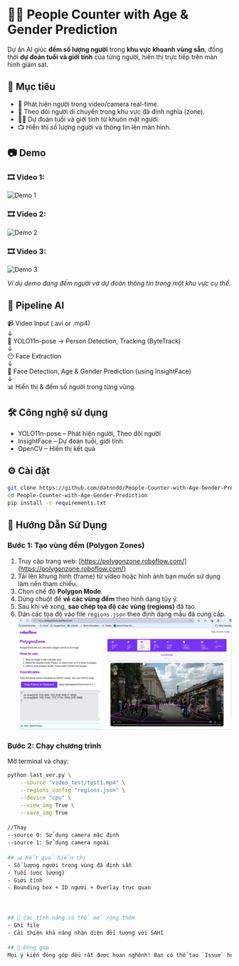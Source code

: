 # 👁️‍🔮 People Counter with Age & Gender Prediction

Dự án AI giúc **đếm số lượng người** trong **khu vực khoanh vùng sẵn**, đồng thời **dự đoán tuổi và giới tính** của từng người, hiển thị trực tiếp trên màn hình giám sát.

## 📌 Mục tiêu
- 📍 Phát hiện người trong video/camera real-time.
- 🧠 Theo dõi người di chuyển trong khu vực đã định nghĩa (zone).
- 👨👩 Dự đoán tuổi và giới tính từ khuôn mặt người.
- 📺 Hiển thị số lượng người và thông tin lên màn hình.

## 📷 Demo
### 🎞️ Video 1:
![Demo 1](demo/test1.gif)

### 🎞️ Video 2:
![Demo 2](demo/test2.gif)

### 🎞️ Video 3:
![Demo 3](demo/test3.gif)

*Ví dụ demo đang đếm người và dự đoán thông tin trong một khu vực cụ thể.*

## 🎯 Pipeline AI

📹 Video Input (.avi or .mp4)  
↓  
🧠 YOLO11n-pose → Person Detection, Tracking (ByteTrack)  
↓  
😶 Face Extraction  
↓  
🧓 Face Detection, Age & Gender Prediction (using InsightFace)  
↓  
📊 Hiển thị & đếm số người trong từng vùng.

## 🛠 Công nghệ sử dụng
- YOLO11n-pose – Phát hiện người, Theo dõi người
- InsightFace – Dự đoán tuổi, giới tính
- OpenCV – Hiển thị kết quả

## ⚙️ Cài đặt

```bash
git clone https://github.com/datnndd/People-Counter-with-Age-Gender-Prediction.git
cd People-Counter-with-Age-Gender-Prediction
pip install -r requirements.txt
```

## 🚀 Hướng Dẫn Sử Dụng

### Bước 1: Tạo vùng đếm (Polygon Zones)

1. Truy cập trang web: [https://polygonzone.roboflow.com/](https://polygonzone.roboflow.com/)
2. Tải lên khung hình (frame) từ video hoặc hình ảnh bạn muốn sử dụng làm nền tham chiếu.
3. Chọn chế độ **Polygon Mode**.
4. Dùng chuột để **vẽ các vùng đếm** theo hình dạng tùy ý.
5. Sau khi vẽ xong, **sao chép tọa độ các vùng (regions)** đã tạo.
6. Dán các tọa độ vào file `regions.json` theo định dạng mẫu đã cung cấp.
![Giao diện trang web](use_roboflow.png)

### Bước 2: Chạy chương trình

Mở terminal và chạy:

```bash
python last_ver.py \
    --source "video_test/test1.mp4" \
    --regions_config "regions.json" \
    --device "cpu" \
    --view_img True \
    --save_img True

//Thay 
--source 0: Sử dụng camera mặc định
--source 1: Sử dụng camera ngoài

## 📊 Kết quả hiển thị
- Số lượng người trong vùng đã định sẵn
- Tuổi (ước lượng)
- Giới tính
- Bounding box + ID người + Overlay trực quan



## 📁 Các tính năng có thể mở rộng thêm
- Ghi file
- Cải thiện khả năng nhận diện đối tượng với SAHI

## 🤝 Đóng góp
Mọi ý kiến đóng góp đều rất được hoan nghênh! Bạn có thể tạo `Issue` hoặc gửi `Pull Request` nếu muốn cải thiện dự án.
